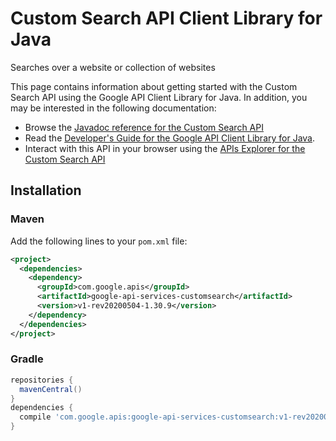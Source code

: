 # Custom Search API Client Library for Java

Searches over a website or collection of websites

This page contains information about getting started with the Custom Search API
using the Google API Client Library for Java. In addition, you may be interested
in the following documentation:

* Browse the [Javadoc reference for the Custom Search API][javadoc]
* Read the [Developer's Guide for the Google API Client Library for Java][google-api-client].
* Interact with this API in your browser using the [APIs Explorer for the Custom Search API][api-explorer]

## Installation

### Maven

Add the following lines to your `pom.xml` file:

```xml
<project>
  <dependencies>
    <dependency>
      <groupId>com.google.apis</groupId>
      <artifactId>google-api-services-customsearch</artifactId>
      <version>v1-rev20200504-1.30.9</version>
    </dependency>
  </dependencies>
</project>
```

### Gradle

```gradle
repositories {
  mavenCentral()
}
dependencies {
  compile 'com.google.apis:google-api-services-customsearch:v1-rev20200504-1.30.9'
}
```

[javadoc]: https://googleapis.dev/java/google-api-services-customsearch/latest/index.html
[google-api-client]: https://github.com/googleapis/google-api-java-client/
[api-explorer]: https://developers.google.com/apis-explorer/#p/customsearch/v1/

